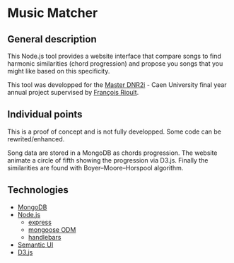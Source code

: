 Music Matcher
==============

General description
-------------------
This Node.js tool provides a website interface that compare songs to find harmonic similarities (chord progression) and propose you songs that you might like based on this specificity.

This tool was developped for the [Master DNR2i](https://www.info.unicaen.fr/DNR2I) - Caen University final year annual project supervised by [François Rioult](https://www.greyc.fr/users/rioultf).

Individual points
-----------------
This is a proof of concept and is not fully developped. Some code can be rewrited/enhanced.

Song data are stored in a MongoDB as chords progression. The website animate a circle of fifth showing the progression via D3.js. Finally the similarities are found with Boyer–Moore–Horspool algorithm.

Technologies
------------
* [MongoDB](https://www.mongodb.org/)
* [Node.js](https://nodejs.org/)
  * [express](http://expressjs.com/)
  * [mongoose ODM](http://mongoosejs.com/)
  * [handlebars](http://handlebarsjs.com/)
* [Semantic UI](http://semantic-ui.com/)
* [D3.js](http://d3js.org/)
